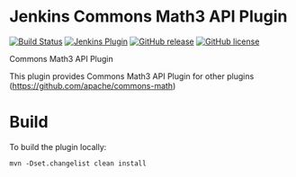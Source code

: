 # Jenkins Commons Math3 API Plugin

[![Build Status](https://ci.jenkins.io/job/Plugins/job/commons-math3-api-plugin/job/main/badge/icon)](https://ci.jenkins.io/job/Plugins/job/commons-math3-api-plugin/job/main/)
[![Jenkins Plugin](https://img.shields.io/jenkins/plugin/v/commons-math3-api.svg)](https://plugins.jenkins.io/commons-math3-api)
[![GitHub release](https://img.shields.io/github/release/jenkinsci/commons-math3-api-plugin.svg?label=changelog)](https://github.com/jenkinsci/commons-math3-api-plugin/releases/latest)
[![GitHub license](https://img.shields.io/github/license/jenkinsci/commons-math3-api-plugin)](https://github.com/jenkinsci/commons-math3-api-plugin/blob/main/LICENSE.md)

Commons Math3 API Plugin

This plugin provides Commons Math3 API Plugin for other plugins (https://github.com/apache/commons-math)

# Build

To build the plugin locally:

```
mvn -Dset.changelist clean install
```
